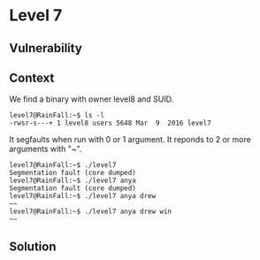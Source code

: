 # Level 7

## Vulnerability



## Context

We find a binary with owner level8 and SUID.
```
level7@RainFall:~$ ls -l
-rwsr-s---+ 1 level8 users 5648 Mar  9  2016 level7
```
It segfaults when run with 0 or 1 argument. It reponds to 2 or more arguments with "~".
```
level7@RainFall:~$ ./level7
Segmentation fault (core dumped)
level7@RainFall:~$ ./level7 anya
Segmentation fault (core dumped)
level7@RainFall:~$ ./level7 anya drew
~~
level7@RainFall:~$ ./level7 anya drew win
~~
```

## Solution


